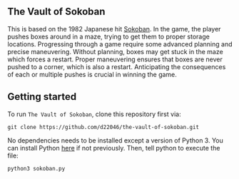 ## The Vault of Sokoban

This is based on the 1982 Japanese hit [Sokoban](https://en.wikipedia.org/wiki/Sokoban). In the game, the player pushes boxes around in a maze, trying to get them to proper storage locations. Progressing through a game require some advanced planning and precise maneuvering. Without planning, boxes may get stuck in the maze which forces a restart. Proper maneuvering ensures that boxes are never pushed to a corner, which is also a restart. Anticipating the consequences of each or multiple pushes is crucial in winning the game.

## Getting started

To run `The Vault of Sokoban`, clone this repository first via:
```
git clone https://github.com/d22046/the-vault-of-sokoban.git
```
No dependencies needs to be installed except a version of Python 3. You can install Python [here](https://www.python.org/downloads/) if not previously. Then, tell python to execute the file:
```
python3 sokoban.py
```